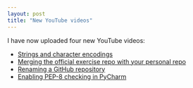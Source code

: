 ```yaml
---
layout: post
title: "New YouTube videos"
---
```


I have now uploaded four new YouTube videos:
  * [Strings and character encodings](https://www.youtube.com/watch?v=LPbWAa0sNIQ)
  * [Merging the official exercise repo with your personal repo](https://www.youtube.com/watch?v=OZF8Ykwr25g)
  * [Renaming a GitHub repository](https://www.youtube.com/watch?v=gMxxeVM0ax4)
  * [Enabling PEP-8 checking in PyCharm](https://www.youtube.com/watch?v=AyINGuxFpnU)
  
